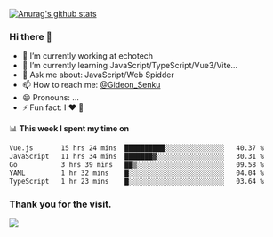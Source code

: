 [![Anurag's github stats](https://github-readme-stats.vercel.app/api?username=gideonsenku)](https://github.com/anuraghazra/github-readme-stats)
### Hi there 👋
- 🔭 I’m currently working at echotech
- 🌱 I’m currently learning JavaScript/TypeScript/Vue3/Vite...
- 💬 Ask me about: JavaScript/Web Spidder 
- 📫 How to reach me: [@Gideon_Senku](https://t.me/Gideon_Senku)
- 😄 Pronouns: ...
- ⚡ Fun fact: I ❤️ 🎵

📊 **This week I spent my time on**
<!--START_SECTION:waka-->

```txt
Vue.js       15 hrs 24 mins  ██████████░░░░░░░░░░░░░░░   40.37 %
JavaScript   11 hrs 34 mins  ███████▓░░░░░░░░░░░░░░░░░   30.31 %
Go           3 hrs 39 mins   ██▒░░░░░░░░░░░░░░░░░░░░░░   09.58 %
YAML         1 hr 32 mins    █░░░░░░░░░░░░░░░░░░░░░░░░   04.04 %
TypeScript   1 hr 23 mins    █░░░░░░░░░░░░░░░░░░░░░░░░   03.64 %
```

<!--END_SECTION:waka-->


### Thank you for the visit.
![](http://profile-counter.glitch.me/gideonsenku/count.svg)
<!--
**GideonSenku/GideonSenku** is a ✨ _special_ ✨ repository because its `README.md` (this file) appears on your GitHub profile.

Here are some ideas to get you started:

- 🔭 I’m currently working on ...
- 🌱 I’m currently learning ...
- 👯 I’m looking to collaborate on ...
- 🤔 I’m looking for help with ...
- 💬 Ask me about ...
- 📫 How to reach me: ...
- 😄 Pronouns: ...
- ⚡ Fun fact: ...
-->
